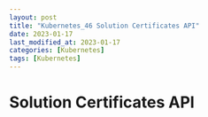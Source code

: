 ```yaml
---
layout: post
title: "Kubernetes_46 Solution Certificates API"
date: 2023-01-17
last_modified_at: 2023-01-17
categories: [Kubernetes]
tags: [Kubernetes]
---
```


# Solution Certificates API
